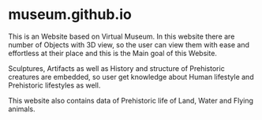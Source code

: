 # museum.github.io
This is an Website based on Virtual Museum.
In this website there are number of Objects with 3D view, so the user 
can view them with ease and effortless at their place and this is the Main goal of this Website. 

Sculptures, Artifacts as well as History and structure of Prehistoric creatures
are embedded, so user get knowledge about Human lifestyle and Prehistoric
lifestyles as well.

This website also contains data of Prehistoric life of Land, Water and Flying animals.
